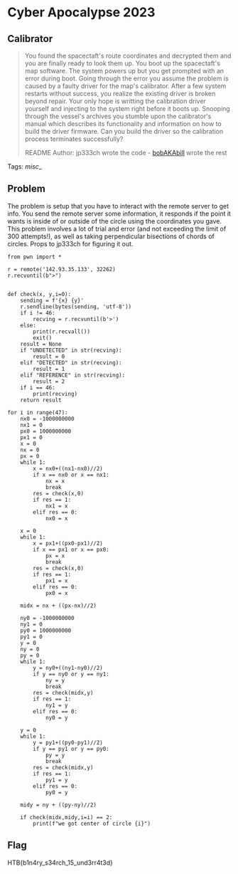 # Cyber Apocalypse 2023

## Calibrator

> You found the spacectaft's route coordinates and decrypted them and you are finally ready to look them up.
You boot up the spacectaft's map software. The system powers up but you get prompted with an error during boot.
Going through the error you assume the problem is caused by a faulty driver for the map's calibrator.
After a few system restarts without success, you realize the existing driver is broken beyond repair.
Your only hope is writting the calibration driver yourself and injecting to the system right before it boots up.
Snooping through the vessel's archives you stumble upon the calibrator's manual which describes its
functionality and information on how to build the driver firmware. Can you build the driver so the calibration process terminates successfully?
>
>  README Author: jp333ch wrote the code - [bobAKAbill](https://github.com/bobakabill) wrote the rest
>

Tags: _misc__

## Problem

The problem is setup that you have to interact with the remote server to get info. You send the remote server some information, it responds if the point it wants is inside of or outside of the circle using the coordinates you gave. This problem involves a lot of trial and error (and not exceeding the limit of 300 attempts!), as well as taking perpendicular bisections of chords of circles. Props to jp333ch for figuring it out.

```
from pwn import *

r = remote('142.93.35.133', 32262)
r.recvuntil(b">")


def check(x, y,i=0):
    sending = f'{x} {y}'
    r.sendline(bytes(sending, 'utf-8'))
    if i != 46:
        recving = r.recvuntil(b'>')
    else:
        print(r.recvall())
        exit()
    result = None
    if "UNDETECTED" in str(recving):
        result = 0
    elif "DETECTED" in str(recving):
        result = 1
    elif "REFERENCE" in str(recving):
        result = 2
    if i == 46:
        print(recving)
    return result

for i in range(47):
    nx0 = -1000000000
    nx1 = 0
    px0 = 1000000000
    px1 = 0
    x = 0
    nx = 0
    px = 0
    while 1:
        x = nx0+((nx1-nx0)//2)
        if x == nx0 or x == nx1:
            nx = x
            break
        res = check(x,0)
        if res == 1:
            nx1 = x
        elif res == 0:
            nx0 = x

    x = 0
    while 1:
        x = px1+((px0-px1)//2)
        if x == px1 or x == px0:
            px = x
            break
        res = check(x,0)
        if res == 1:
            px1 = x
        elif res == 0:
            px0 = x

    midx = nx + ((px-nx)//2)

    ny0 = -1000000000
    ny1 = 0
    py0 = 1000000000
    py1 = 0
    y = 0
    ny = 0
    py = 0
    while 1:
        y = ny0+((ny1-ny0)//2)
        if y == ny0 or y == ny1:
            ny = y
            break
        res = check(midx,y)
        if res == 1:
            ny1 = y
        elif res == 0:
            ny0 = y

    y = 0
    while 1:
        y = py1+((py0-py1)//2)
        if y == py1 or y == py0:
            py = y
            break
        res = check(midx,y)
        if res == 1:
            py1 = y
        elif res == 0:
            py0 = y

    midy = ny + ((py-ny)//2)

    if check(midx,midy,i=i) == 2:
        print(f"we got center of circle {i}")
```

## Flag
HTB{b1n4ry_s34rch_15_und3rr4t3d}